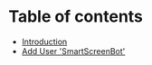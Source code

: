 # Table of contents

* [Introduction](README.md)
* [Add User 'SmartScreenBot'](add-user-smartscreenbot.md)

